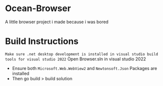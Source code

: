 # Ocean-Browser
A little browser project i made because i was bored

# Build Instructions
`Make sure .net desktop development is installed in visual studio build tools for visual studio 2022`
Open Browser.sln in visual studio 2022
- Ensure both `Microsoft.Web.WebView2` and `Newtonsoft.Json` Packages are installed
- Then go build > build solution
